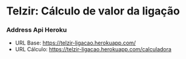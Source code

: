 # Telzir: Cálculo de valor da ligação

### Address Api Heroku
- URL Base: https://telzir-ligacao.herokuapp.com/
- URL Cálculo: https://telzir-ligacao.herokuapp.com/calculadora
